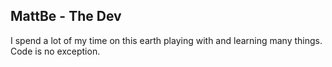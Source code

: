 ## MattBe - The Dev

I spend a lot of my time on this earth playing with and learning many things. Code is no exception. 

